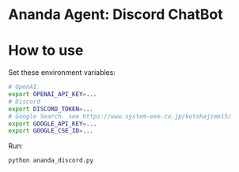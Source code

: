 # Ananda Agent: Discord ChatBot

# How to use
Set these environment variables:

```bash
# OpenAI.
export OPENAI_API_KEY=...
# Discord
export DISCORD_TOKEN=...
# Google Search. see https://www.system-exe.co.jp/kotohajime15/
export GOOGLE_API_KEY=...
export GOOGLE_CSE_ID=...
```

Run:

```bash
python ananda_discord.py
```
